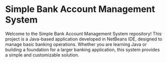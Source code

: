 # Simple Bank Account Management System

Welcome to the Simple Bank Account Management System repository! This project is a Java-based application developed in NetBeans IDE, designed to manage basic banking operations. Whether you are learning Java or building a foundation for a larger banking application, this system provides a simple and customizable solution.
